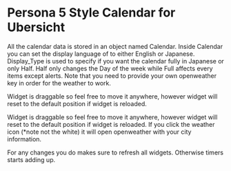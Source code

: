 # Persona 5 Style Calendar for Ubersicht 

All the calendar data is stored in an object named Calendar.
Inside Calendar you can set the display language of to either English or Japanese.
Display_Type is used to specify if you want the calendar fully in Japanese or only Half.
Half only changes the Day of the week while Full affects every items except alerts.
Note that you need to provide your own openweather key in order for the weather to work.

Widget is draggable so feel free to move it anywhere, however widget will reset to the
default position if widget is reloaded.

Widget is draggable so feel free to move it anywhere, however widget will reset to the
default position if widget is reloaded.
If you click the weather icon (*note not the white) it will open openweather with your city
information.

For any changes you do makes sure to refresh all widgets. Otherwise timers starts adding up.


